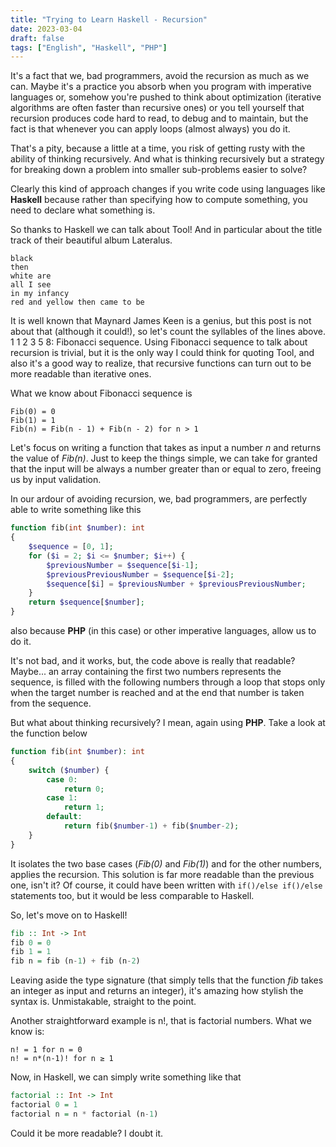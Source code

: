 ```yaml
---
title: "Trying to Learn Haskell - Recursion"
date: 2023-03-04
draft: false
tags: ["English", "Haskell", "PHP"]
---
```


It's a fact that we, bad programmers, avoid the recursion as much as we can. Maybe it's a practice you absorb when you program with imperative languages or, 
somehow you're pushed to think about optimization (iterative algorithms are often faster than recursive ones) or you tell yourself that recursion produces code hard to read, 
to debug and to maintain, but the fact is that whenever you can apply loops (almost always) you do it.

That's a pity, because a little at a time, you risk of getting rusty with the ability of thinking recursively. And what is thinking recursively but a strategy for breaking down 
a problem into smaller sub-problems easier to solve?

Clearly this kind of approach changes if you write code using languages like **Haskell** because rather than specifying how to compute something, you need to declare what 
something is.

So thanks to Haskell we can talk about Tool! And in particular about the title track of their beautiful album Lateralus.
```
black 
then 
white are
all I see 
in my infancy 
red and yellow then came to be
```
It is well known that Maynard James Keen is a genius, but this post is not about that (although it could!), so let's count the syllables of the lines above. 
1 1 2 3 5 8: Fibonacci sequence. Using Fibonacci sequence to talk about recursion is trivial, but it is the only way I could think for quoting Tool, and also it's a good way 
to realize, that recursive functions can turn out to be more readable than iterative ones.

What we know about Fibonacci sequence is
```
Fib(0) = 0
Fib(1) = 1
Fib(n) = Fib(n - 1) + Fib(n - 2) for n > 1
```

Let's focus on writing a function that takes as input a number _n_ and returns the value of _Fib(n)_. Just to keep the things simple, we can take for granted that the input 
will be always a number greater than or equal to zero, freeing us by input validation.

In our ardour of avoiding recursion, we, bad programmers, are perfectly able to write something like this
```php
function fib(int $number): int 
{
	$sequence = [0, 1];
    for ($i = 2; $i <= $number; $i++) {
        $previousNumber = $sequence[$i-1];
        $previousPreviousNumber = $sequence[$i-2];
        $sequence[$i] = $previousNumber + $previousPreviousNumber;
    }
    return $sequence[$number];
}
```
also because **PHP** (in this case) or other imperative languages, allow us to do it. 

It's not bad, and it works, but, the code above is really that readable? Maybe... an array containing the first two numbers represents the sequence, is filled with the following 
numbers through a loop that stops only when the target number is reached and at the end that number is taken from the sequence.

But what about thinking recursively? I mean, again using **PHP**. Take a look at the function below
```php
function fib(int $number): int 
{
    switch ($number) {
        case 0:
            return 0;
        case 1:
            return 1;
        default:
            return fib($number-1) + fib($number-2);    
    }
}
```
It isolates the two base cases (_Fib(0)_ and _Fib(1)_) and for the other numbers, applies the recursion. This solution is far more readable than the previous one, isn't it?
Of course, it could have been written with `if()/else if()/else` statements too, but it would be less comparable to Haskell.

So, let's move on to Haskell!
```haskell
fib :: Int -> Int 
fib 0 = 0
fib 1 = 1
fib n = fib (n-1) + fib (n-2)
```
Leaving aside the type signature (that simply tells that the function _fib_ takes an integer as input and returns an integer), it's amazing how stylish the syntax is. 
Unmistakable, straight to the point.

Another straightforward example is n!, that is factorial numbers. What we know is:
```
n! = 1 for n = 0
n! = n*(n-1)! for n ≥ 1
```

Now, in Haskell, we can simply write something like that
```haskell
factorial :: Int -> Int
factorial 0 = 1
factorial n = n * factorial (n-1)
```
Could it be more readable? I doubt it.
